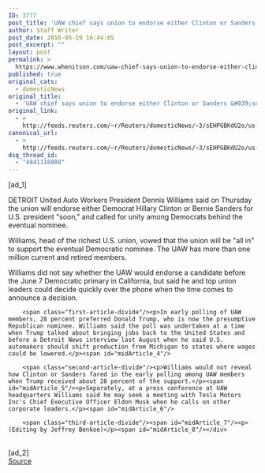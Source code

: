 ```yaml
---
ID: 3777
post_title: 'UAW chief says union to endorse either Clinton or Sanders &#039;soon&#039;'
author: Staff Writer
post_date: 2016-05-19 16:44:05
post_excerpt: ""
layout: post
permalink: >
  https://www.whenitson.com/uaw-chief-says-union-to-endorse-either-clinton-or-sanders-soon/
published: true
original_cats:
  - domesticNews
original_title:
  - 'UAW chief says union to endorse either Clinton or Sanders &#039;soon&#039;'
original_link:
  - >
    http://feeds.reuters.com/~r/Reuters/domesticNews/~3/sEHPGBKdU2o/us-usa-election-uaw-idUSKCN0YA254
canonical_url:
  - >
    http://feeds.reuters.com/~r/Reuters/domesticNews/~3/sEHPGBKdU2o/us-usa-election-uaw-idUSKCN0YA254
dsq_thread_id:
  - "4841116088"
---
```

 [ad_1]
<br><div id="articleText">
<span id="midArticle_start"/>

<span id="midArticle_0"/><span class="focusParagraph" readability="5"><p><span class="articleLocation">DETROIT</span> United Auto Workers President Dennis Williams said on Thursday the union will endorse either Democrat Hillary Clinton or Bernie Sanders for U.S. president "soon," and called for unity among Democrats behind the eventual nominee.</p></span><span id="midArticle_1"/><p>Williams, head of the richest U.S. union, vowed that the union will be "all in" to support the eventual Democratic nominee. The UAW has more than one million current and retired members.</p><span id="midArticle_2"/><p>Williams did not say whether the UAW would endorse a candidate before the June 7 Democratic primary in California, but said he and top union leaders could decide quickly over the phone when the time comes to announce a decision.</p><span id="midArticle_3"/>
        
        <span class="first-article-divide"/><p>In early polling of UAW members, 28 percent preferred Donald Trump, who is now the presumptive Republican nominee. Williams said the poll was undertaken at a time when Trump talked about bringing jobs back to the United States and before a Detroit News interview last August when he said U.S. automakers should shift production from Michigan to states where wages could be lowered.</p><span id="midArticle_4"/>
        
        <span class="second-article-divide"/><p>Williams would not reveal how Clinton or Sanders fared in the early polling among UAW members when Trump received about 28 percent of the support.</p><span id="midArticle_5"/><p>Separately, at a press conference at UAW headquarters Williams said he may seek a meeting with Tesla Motors Inc's Chief Executive Officer Eldon Musk when he calls on other corporate leaders.</p><span id="midArticle_6"/>
        
        <span class="third-article-divide"/><span id="midArticle_7"/><p> (Editing by Jeffrey Benkoe)</p><span id="midArticle_8"/></div>
<br>[ad_2]
<br><a href="http://feeds.reuters.com/~r/Reuters/domesticNews/~3/sEHPGBKdU2o/us-usa-election-uaw-idUSKCN0YA254">Source </a>